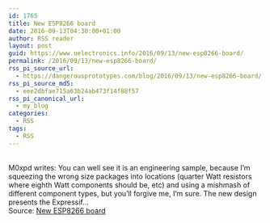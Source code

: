 ```yaml
---
id: 1765
title: New ESP8266 board
date: 2016-09-13T04:30:00+01:00
author: RSS reader
layout: post
guid: https://www.uelectronics.info/2016/09/13/new-esp8266-board/
permalink: /2016/09/13/new-esp8266-board/
rss_pi_source_url:
  - https://dangerousprototypes.com/blog/2016/09/13/new-esp8266-board/
rss_pi_source_md5:
  - eee2dbfae715a63b24ab473f14f88f57
rss_pi_canonical_url:
  - my_blog
categories:
  - RSS
tags:
  - RSS
---
```

&#013;  
M0xpd writes: You can well see it is an engineering sample, because I’m squeezing the wrong size packages into locations (quarter Watt resistors where eighth Watt components should be, etc) and using a mishmash of different component types, but you’ll forgive me, I’m sure. The new design presents the Expressif…&#013;  
Source: <a href="https://dangerousprototypes.com/blog/2016/09/13/new-esp8266-board/" target="_blank">New ESP8266 board</a>